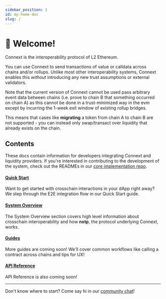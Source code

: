 ```yaml
---
sidebar_position: 1
id: my-home-doc
slug: /
---
```


# 👋 Welcome!

Connext is the interoperability protocol of L2 Ethereum.

You can use Connext to send transactions of value or calldata across chains and/or rollups. Unlike most other interoperability systems, Connext enables this *without* introducing any new trust assumptions or external validators.

Note that the current version of Connext cannot be used pass arbitrary event data between chains (i.e. prove to chain B that something occurred on chain A) as this cannot be done in a trust-minimized way in the evm except by incurring the 1-week exit window of existing rollup bridges. 

This means that cases like **migrating** a token from chain A to chain B are not supported - you can instead only swap/transact over liquidity that already exists on the chain.

## Contents

These docs contain information for developers integrating Connext and liquidity providers. If you're interested in contributing to the development of the system, check out the READMEs in our [core implementation repo](https://github.com/connext/nxtp).

#### [Quick Start](./Integration/QuickStart/setup)

Want to get started with crosschain interactions in your dApp right away? We step through the E2E integration flow in our Quick Start guide.

#### [System Overview](./Integration/SystemOverview/faq)

The System Overview section covers high level information about crosschain interoperability and how **nxtp**, the protocol underlying Connext, works.

#### [Guides](./developers/getting-started)

More guides are coming soon! We'll cover common workflows like calling a contract across chains and tips for UX!

#### [API Reference](./Integration/APIReference/sdkAPI)

API Reference is also coming soon!

---

Don't know where to start? Come say hi in our [community chat](https://chat.connext.network)!
